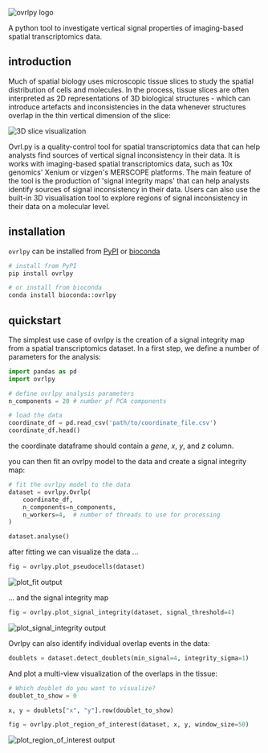 
<!-- include image 'documentation/resources/ovrlpy-logo.png -->
![ovrlpy logo](docs/resources/ovrlpy-logo.png)

A python tool to investigate vertical signal properties of imaging-based spatial transcriptomics data.

## introduction

Much of spatial biology uses microscopic tissue slices to study the spatial distribution of cells and molecules. In the process, tissue slices are often interpreted as 2D representations of 3D biological structures - which can introduce artefacts and inconsistencies in the data whenever structures overlap in the thin vertical dimension of the slice:

![3D slice visualization](docs/resources/cell_overlap_visualization.jpg)

Ovrl.py is a quality-control tool for spatial transcriptomics data that can help analysts find sources of vertical signal inconsistency in their data.
It is works with imaging-based spatial transcriptomics data, such as 10x genomics' Xenium or vizgen's MERSCOPE platforms.
The main feature of the tool is the production of 'signal integrity maps' that can help analysts identify sources of signal inconsistency in their data.
Users can also use the built-in 3D visualisation tool to explore regions of signal inconsistency in their data on a molecular level.

## installation

`ovrlpy` can be installed from [PyPI](https://pypi.org/project/ovrlpy/) or
[bioconda](https://bioconda.github.io/recipes/ovrlpy/README.html)

```bash
# install from PyPI
pip install ovrlpy

# or install from bioconda
conda install bioconda::ovrlpy
```

## quickstart

The simplest use case of ovrlpy is the creation of a signal integrity map from a spatial transcriptomics dataset.
In a first step, we define a number of parameters for the analysis:

```python
import pandas as pd
import ovrlpy

# define ovrlpy analysis parameters
n_components = 20 # number pf PCA components

# load the data
coordinate_df = pd.read_csv('path/to/coordinate_file.csv')
coordinate_df.head()
```

the coordinate dataframe should contain a *gene*, *x*, *y*, and *z* column.

you can then fit an ovrlpy model to the data and create a signal integrity map:

```python
# fit the ovrlpy model to the data
dataset = ovrlpy.Ovrlp(
    coordinate_df,
    n_components=n_components,
    n_workers=4,  # number of threads to use for processing
)

dataset.analyse()
```

after fitting we can visualize the data ...

```python
fig = ovrlpy.plot_pseudocells(dataset)
```
![plot_fit output](docs/resources/plot_fit.png)


... and the signal integrity map

```python
fig = ovrlpy.plot_signal_integrity(dataset, signal_threshold=4)
```

![plot_signal_integrity output](docs/resources/xenium_integrity_with_highlights.svg)

Ovrlpy can also identify individual overlap events in the data:

```python
doublets = dataset.detect_doublets(min_signal=4, integrity_sigma=1)
```

And plot a multi-view visualization of the overlaps in the tissue:

```python
# Which doublet do you want to visualize?
doublet_to_show = 0

x, y = doublets["x", "y"].row(doublet_to_show)

fig = ovrlpy.plot_region_of_interest(dataset, x, y, window_size=50)
```

![plot_region_of_interest output](docs/resources/plot_roi.png)
